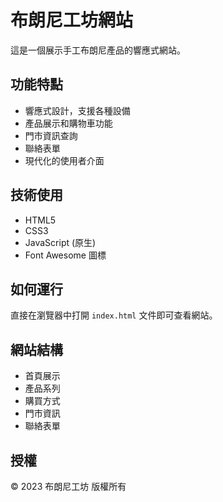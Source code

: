 # 布朗尼工坊網站

這是一個展示手工布朗尼產品的響應式網站。

## 功能特點

- 響應式設計，支援各種設備
- 產品展示和購物車功能
- 門市資訊查詢
- 聯絡表單
- 現代化的使用者介面

## 技術使用

- HTML5
- CSS3
- JavaScript (原生)
- Font Awesome 圖標

## 如何運行

直接在瀏覽器中打開 `index.html` 文件即可查看網站。

## 網站結構

- 首頁展示
- 產品系列
- 購買方式
- 門市資訊
- 聯絡表單

## 授權

© 2023 布朗尼工坊 版權所有 
